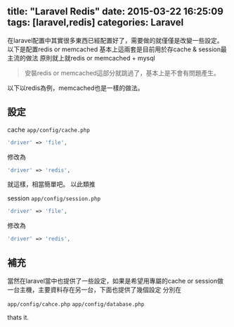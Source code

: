 title: "Laravel Redis"
date: 2015-03-22 16:25:09
tags: [laravel,redis]
categories: Laravel
---

在laravel配置中其實很多東西已經配置好了，需要做的就僅僅是改變一些設定。
以下是配置redis or memcached
基本上這兩套是目前用於存cache & session最主流的做法
原則就上就redis or memcached + mysql

<!-- more -->

>安裝redis or memcached這部分就跳過了，基本上是不會有問題產生。

以下以redis為例，memcached也是一樣的做法。

## 設定
cache
`app/config/cache.php`
``` php
'driver' => 'file',
```
修改為
``` php
'driver' => 'redis',
```

就這樣，相當簡單吧。
以此類推

session
`app/config/session.php`
``` php
'driver' => 'file',
```
修改為
``` php
'driver' => 'redis',
```

## 補充
當然在laravel當中也提供了一些設定，如果是希望用專屬的cache or session做一台主機，主要資料存在另一台，下面也提供了幾個設定
分別在

`app/config/cahce.php`
`app/config/database.php`

thats it.